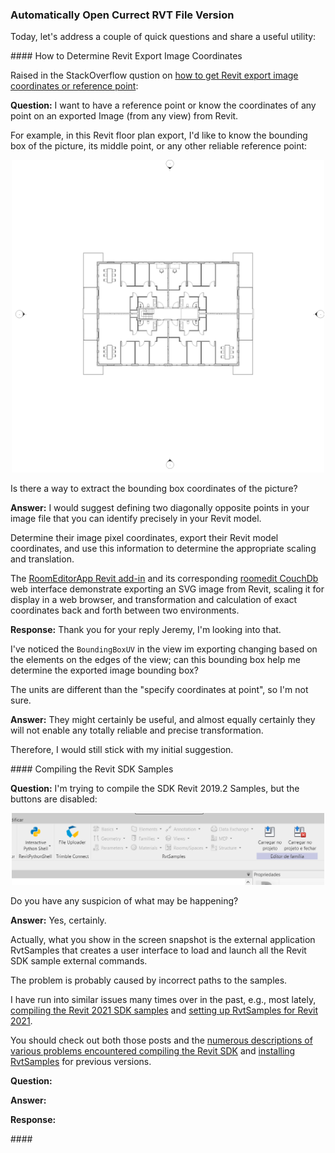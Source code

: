 <head>
<meta http-equiv="Content-Type" content="text/html; charset=utf-8">
<link rel="stylesheet" type="text/css" href="bc.css">
<script src="https://cdn.rawgit.com/google/code-prettify/master/loader/run_prettify.js" type="text/javascript"></script>
</head>

<!---

- RvtVerFileOpen
From a running Revit session, you can easily determine its version number via the [application `VersionNumber` property](https://www.revitapidocs.com/2020/35b18b73-4c47-fee3-d2f9-21298f029f7f.htm), cf., e.g., 
[How to get the current build of an open project file?](https://stackoverflow.com/questions/61936125/revit-python-how-to-get-the-current-build-of-an-open-project-file)
Determining the Revit version that saved a non-open RVT file stored ino the OS file system and not currently opened in Revit, however, is a different matter, e.g., making use of the basic file info, as explained in several places, e.g.,
the discussion on [Basic File Info and RVT File Version](https://thebuildingcoder.typepad.com/blog/2013/01/basic-file-info-and-rvt-file-version.html).
Vin Gallo now shared a new utility making use of that finctionality in his [recent comment](https://thebuildingcoder.typepad.com/blog/2013/01/basic-file-info-and-rvt-file-version.html#comment-4927991760) on that article:
https://thebuildingcoder.typepad.com/blog/2013/01/basic-file-info-and-rvt-file-version.html#comment-4927991760
I've written a small app that opens any RVT file in the correct Revit version, simply by double-clicking the file in Windows Explorer.
I have used some of the logic in this thread, which works for all versions of Revit up to 2021.
I can share the source code here, but it's probably better to just share the Visual Studio Source, if anybody is interested.
Here's a short video:
https://www.dropbox.com/s/eqwwk0zb4s9hee1/RvtFileOpen.mp4?dl=0
Source Code:
https://www.dropbox.com/s/1zvfnwxmju8z1z1/RvtVer.zip?dl=0
To make it work, you'll have to associate RVT files with this app.
Local copies:
vg_RvtVerFileOpen.mp4
vg_RvtVerFileOpen.zip
Many thanks to Vin for implementing and sharing this!

- How to get Revit export image coordinates or reference point?
  https://stackoverflow.com/questions/62004785/how-to-get-revit-export-image-coordinates-or-reference-point

- William Felipe
  Q: I'm trying to compile the SDK Revit 2019.2 Samples, but the buttons are disabled. Do you have any suspicion of what may be happening?
  A: yes: https://thebuildingcoder.typepad.com/blog/2020/05/compiling-the-revit-2021-sdk-samples.html
  You should also read The numerous Building Coder descriptions of all the various problems encountered installing them for previous versions. Please refer to the blog!

- a pretty impressive little app tutorial
How To Create An Optical Character Reader Using Angular And Azure Computer Vision
https://www.freecodecamp.org/news/how-to-create-an-optical-character-reader-using-angular-and-azure-computer-vision/

How to Get Started with React — A Modern Project-based Guide for Beginners (Including Hooks)
https://www.freecodecamp.org/news/getting-started-with-react-a-modern-project-based-guide-for-beginners-including-hooks-2/

- The most successful developers share more than they take
  https://stackoverflow.blog/2020/05/14/the-most-successful-developers-share-more-than-they-take
  It doesn't just apply to developers, but to BIM experts as well, e.g., [Vasshaug]()
  <li><a href="http://thebuildingcoder.typepad.com/blog/2015/09/sharing-dynamo-and-a-chinese-book.html">Sharing, Dynamo and a Chinese Book</a></li>



twitter:

 in the #RevitAPI @AutodeskForge @AutodeskRevit #bim #DynamoBim #ForgeDevCon 

&ndash; 
...

linkedin:


#bim #DynamoBim #ForgeDevCon #Revit #API #IFC #SDK #AI #VisualStudio #Autodesk #AEC #adsk

the [Revit API discussion forum](http://forums.autodesk.com/t5/revit-api-forum/bd-p/160) thread

<center>
<img src="img/" alt="" title="" width="600"/>
<p style="font-size: 80%; font-style:italic"></p>
</center>

-->

### Automatically Open Currect RVT File Version

Today, let's address a couple of quick questions and share a useful utility:

####<a name="2"></a> How to Determine Revit Export Image Coordinates

Raised in the StackOverflow qustion
on [how to get Revit export image coordinates or reference point](https://stackoverflow.com/questions/62004785/how-to-get-revit-export-image-coordinates-or-reference-point):

**Question:** I want to have a reference point or know the coordinates of any point on an exported Image (from any view) from Revit.

For example, in this Revit floor plan export, I'd like to know the bounding box of the picture, its middle point, or any other reliable reference point:

<center>
<img src="img/floor_plan.jpg" alt="Floor plan" title="Floor plan" width="500"/> <!-- 3093 -->
</center>

Is there a way to extract the bounding box coordinates of the picture?

**Answer:** I would suggest defining two diagonally opposite points in your image file that you can identify precisely in your Revit model.

Determine their image pixel coordinates, export their Revit model coordinates, and use this information to determine the appropriate scaling and translation.

The [RoomEditorApp Revit add-in](https://github.com/jeremytammik/RoomEditorApp) and its
corresponding [roomedit CouchDb](https://github.com/jeremytammik/roomedit) web interface
demonstrate exporting an SVG image from Revit, scaling it for display in a web browser, and transformation and calculation of exact coordinates back and forth between two environments.

**Response:** Thank you for your reply Jeremy, I'm looking into that.

I've noticed the `BoundingBoxUV` in the view im exporting changing based on the elements on the edges of the view; can this bounding box help me determine the exported image bounding box?

The units are different than the "specify coordinates at point", so I'm not sure.

**Answer:** They might certainly be useful, and almost equally certainly they will not enable any totally reliable and precise transformation.

Therefore, I would still stick with my initial suggestion.


####<a name="3"></a> Compiling the Revit SDK Samples

**Question:** I'm trying to compile the SDK Revit 2019.2 Samples, but the buttons are disabled:

<center>
<img src="img/rvtsamples_greyed_out.png" alt="RvtSamples greyed out" title="RvtSamples greyed out" width="500"/> <!-- 1035 -->
</center>

Do you have any suspicion of what may be happening?

**Answer:** Yes, certainly.

Actually, what you show in the screen snapshot is the external application RvtSamples that creates a user interface to load and launch all the Revit SDK sample external commands.

The problem is probably caused by incorrect paths to the samples.

I have run into similar issues many times over in the past, e.g., most lately,
[compiling the Revit 2021 SDK samples](https://thebuildingcoder.typepad.com/blog/2020/05/compiling-the-revit-2021-sdk-samples.html) and
[setting up RvtSamples for Revit 2021](https://thebuildingcoder.typepad.com/blog/2020/05/setting-up-rvtsamples-for-revit-2021.html).

You should check out both those posts and 
the [numerous descriptions of various problems encountered compiling the Revit SDK](https://www.google.com/search?q=compiling+sdk+samples&as_sitesearch=thebuildingcoder.typepad.com)
and [installing RvtSamples](https://www.google.com/search?q=installing+rvtsamples&as_sitesearch=thebuildingcoder.typepad.com) for
previous versions.



**Question:** 

**Answer:** 



**Response:** 


####<a name="5"></a> 

<pre class="code">
</pre>


